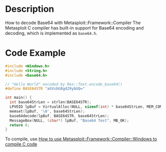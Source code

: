 # Description

How to decode Base64 with Metasploit::Framework::Compiler
The Metasploit C compiler has built-in support for Base64 encoding and decoding, which is implemented as `base64.h`.

# Code Example

```c
#include <Windows.h>
#include <String.h>
#include <base64.h>

// "Hello World" encoded by Rex::Text.encode_base64()
#define BASE64STR "aGVsbG8gd29ybGQ="

int main() {
  int base64StrLen = strlen(BASE64STR);
  LPVOID lpBuf = VirtualAlloc(NULL, sizeof(int) * base64StrLen, MEM_COMMIT, PAGE_EXECUTE_READWRITE);
  memset(lpBuf, '\0', base64StrLen);
  base64decode(lpBuf, BASE64STR, base64StrLen);
  MessageBox(NULL, (char*) lpBuf, "Base64 Test", MB_OK);
  return 0;
}
```

To compile, use [How to use Metasploit::Framework::Compiler::Windows to compile C code](https://github.com/rapid7/metasploit-framework/wiki/How-to-use-Metasploit%3A%3AFramework%3A%3ACompiler%3A%3AWindows-to-compile-C-code)